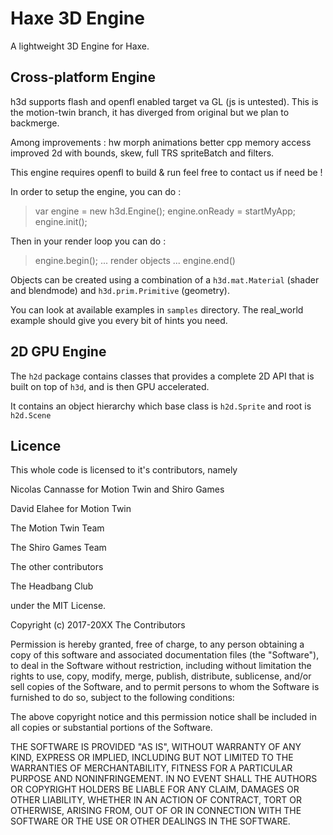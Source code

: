 Haxe 3D Engine
=========

A lightweight 3D Engine for Haxe.

Cross-platform Engine
-------------

h3d supports flash and openfl enabled target va GL (js is untested). This is the motion-twin branch, it has diverged from original but we plan to backmerge.

Among improvements : 
hw morph animations
better cpp memory access
improved 2d with bounds, skew, full TRS spriteBatch and filters.

This engine requires openfl to build & run feel free to contact us if need be !

In order to setup the engine, you can do :

> var engine = new h3d.Engine();
> engine.onReady = startMyApp;
> engine.init();

Then in your render loop you can do :

> engine.begin();
> ... render objects ...
> engine.end()

Objects can be created using a combination of a `h3d.mat.Material` (shader and blendmode) and `h3d.prim.Primitive` (geometry).

You can look at available examples in `samples` directory. The real_world example should give you every bit of hints you need.

2D GPU Engine
-------------

The `h2d` package contains classes that provides a complete 2D API that is built on top of `h3d`, and is then GPU accelerated.

It contains an object hierarchy which base class is `h2d.Sprite` and root is `h2d.Scene`


Licence
--------------
This whole code is licensed to it's contributors, namely

Nicolas Cannasse for Motion Twin and Shiro Games

David Elahee for Motion Twin

The Motion Twin Team

The Shiro Games Team

The other contributors

The Headbang Club

under the MIT License.

Copyright (c) 2017-20XX The Contributors

Permission is hereby granted, free of charge, to any person obtaining a copy
of this software and associated documentation files (the "Software"), to deal
in the Software without restriction, including without limitation the rights
to use, copy, modify, merge, publish, distribute, sublicense, and/or sell
copies of the Software, and to permit persons to whom the Software is
furnished to do so, subject to the following conditions:

The above copyright notice and this permission notice shall be included in all
copies or substantial portions of the Software.

THE SOFTWARE IS PROVIDED "AS IS", WITHOUT WARRANTY OF ANY KIND, EXPRESS OR
IMPLIED, INCLUDING BUT NOT LIMITED TO THE WARRANTIES OF MERCHANTABILITY,
FITNESS FOR A PARTICULAR PURPOSE AND NONINFRINGEMENT. IN NO EVENT SHALL THE
AUTHORS OR COPYRIGHT HOLDERS BE LIABLE FOR ANY CLAIM, DAMAGES OR OTHER
LIABILITY, WHETHER IN AN ACTION OF CONTRACT, TORT OR OTHERWISE, ARISING FROM,
OUT OF OR IN CONNECTION WITH THE SOFTWARE OR THE USE OR OTHER DEALINGS IN THE
SOFTWARE.

